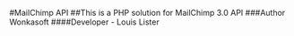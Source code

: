 #MailChimp API
##This is a PHP solution for MailChimp 3.0 API 
###Author Wonkasoft
####Developer - Louis Lister
